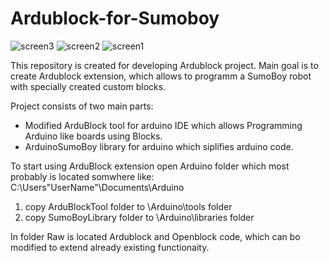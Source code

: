 # Ardublock-for-Sumoboy

![screen3](https://cloud.githubusercontent.com/assets/19925652/20169278/51f9dfc0-a72f-11e6-96b6-c14e6ca43f00.PNG)
![screen2](https://cloud.githubusercontent.com/assets/19925652/20169279/51fb1b1a-a72f-11e6-95f3-9f152acf47c3.PNG)
![screen1](https://cloud.githubusercontent.com/assets/19925652/20169280/51ffe140-a72f-11e6-8180-35cfb9d58410.PNG)

This repository is created for developing Ardublock project.
Main goal is to create Ardublock extension, which allows to 
programm a SumoBoy robot with specially created custom blocks.

Project consists of two main parts:

- Modified ArduBlock tool for arduino IDE which allows Programming 
Arduino like boards using Blocks.
- ArduinoSumoBoy library for arduino which siplifies arduino code.

To start using ArduBlock extension open Arduino folder which most probably
is located somwhere like: C:\Users\"UserName"\Documents\Arduino

1) copy ArduBlockTool folder to \Arduino\tools folder
2) copy SumoBoyLibrary folder to \Arduino\libraries folder

In folder Raw is located Ardublock and Openblock code, which can bo modified
to extend already existing functionaity.